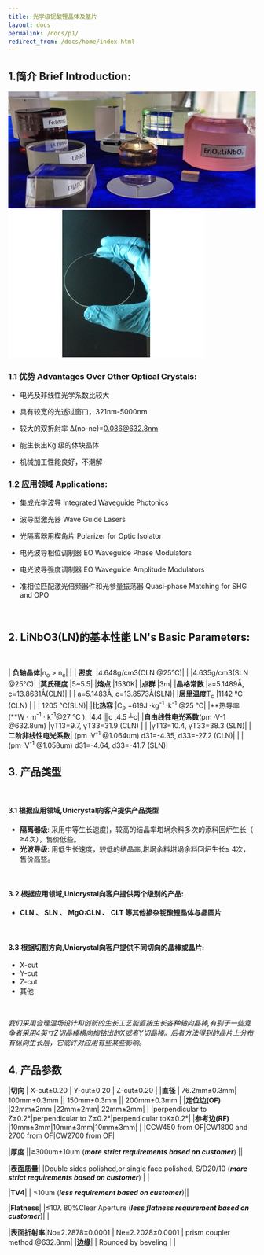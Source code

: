 ```yaml
---
title: 光学级铌酸锂晶体及基片
layout: docs
permalink: /docs/p1/
redirect_from: /docs/home/index.html
---
```


## 1.简介 Brief Introduction:

<div class="row">
    <div class="col-sm-6">
        <img src="/img/t1.jpg" alt="" class="img-responsive center-block">
    </div>
    <div class="col-sm-6">
        <img src="/img/img22.jpg" alt="" class="img-responsive center-block">    
    </div>
</div>



### 1.1 优势 Advantages Over Other Optical Crystals: 

* 电光及非线性光学系数比较大

* 具有较宽的光透过窗口，321nm-5000nm

* 较大的双折射率      Δ(no-ne)=0.086@632.8nm

* 能生长出Kg 级的体块晶体

* 机械加工性能良好，不潮解

### 1.2 应用领域 Applications:

* 集成光学波导 Integrated Waveguide Photonics

* 波导型激光器 Wave Guide Lasers

* 光隔离器用楔角片 Polarizer for Optic Isolator

* 电光波导相位调制器 EO Waveguide Phase Modulators

* 电光波导强度调制器 EO Waveguide Amplitude Modulators

* 准相位匹配激光倍频器件和光参量振荡器 Quasi-phase Matching for SHG and OPO

<br>

## 2. LiNbO3(LN)的基本性能 LN's Basic Parameters:

<br>

| **负轴晶体**|n<sub>o</sub> > n<sub>e</sub>| |
| **密度**: |4.648g/cm3(CLN @25℃)|
| |4.635g/cm3(SLN @25℃)|
|**莫氏硬度** |5~5.5|
|**熔点** |1530K|
|**点群** |3m|
|**晶格常数** |a=5.1489Ǻ, c=13.8631Ǻ(CLN)|
| | a=5.1483Ǻ, c=13.8573Ǻ(SLN)|
|**居里温度**T<sub>c</sub>  |1142 ℃(CLN) |
| | 1205 ℃(SLN)|
|**比热容** |C<sub>p</sub> =619J ·kg<sup>-1</sup> ·k<sup>-1</sup>   @25 ℃|
|**热导率(**W · m<sup>-1</sup> · k<sup>-1</sup>@27 ℃ ): |4.4 ║c ,4.5  ┴c|
|**自由线性电光系数**(pm ·V-1 @632.8um) |γT13=9.7, γT33=31.9  (CLN) |
| |γT13=10.4, γT33=38.3 (SLN)|
|**二阶非线性电光系数**| (pm ·V<sup>-1</sup> @1.064um) d31=-4.35, d33=-27.2  (CLN)|
| |(pm ·V<sup>-1</sup> @1.058um) d31=-4.64, d33=-41.7 (SLN)|

## 3. 产品类型

<br>


#### 3.1 根据应用领域,Unicrystal向客户提供产品类型

* **隔离器级**: 采用中等生长速度)，较高的结晶率坩埚余料多次的添料回炉生长（ ≥4次），售价低些。
* **光波导级**: 用低生长速度，较低的结晶率,坩埚余料坩埚余料回炉生长≤ 4次，售价高些。
<br>


#### 3.2 根据应用领域,Unicrystal向客户提供两个级别的产品:

* **CLN 、 SLN 、 MgO:CLN 、 CLT  等其他掺杂铌酸锂晶体与晶圆片**

<br>

#### 3.3 根据切割方向,Unicrystal向客户提供不同切向的晶棒或晶片:
* X-cut
* Y-cut
* Z-cut
* 其他

<br>

*我们采用合理温场设计和创新的生长工艺能直接生长各种轴向晶棒,有别于一些竞争者采用4英寸Z切晶棒横向掏钻出的X或者Y切晶棒。后者方法得到的晶片上分布有纵向生长层，它或许对应用有些某些影响。*

## 4. 产品参数 

|**切向** | 	X-cut±0.20 | Y-cut±0.20 | Z-cut±0.20 |
|**直径** | 76.2mm±0.3mm| 100mm±0.3mm || 150mm±0.3mm || 200mm±0.3mm |
|**定位边(OF)**  |22mm±2mm |22mm±2mm| 22mm±2mm|
| |perpendicular to Z±0.2°|perpendicular to Z±0.2°|perpendicular toX±0.2°|
|**参考边(RF)** |10mm±3mm|10mm±3mm|10mm±3mm|
| |CCW450 from OF|CW1800 and 2700 from OF|CW2700 from OF|

|**厚度**  ||≥300um±10um (***more strict requirements based on customer***) ||

|**表面质量**| |Double sides polished,or single face polished, S/D20/10 (***more strict requirements based on customer***) | |

|**TV4**| |	≤10um (***less  requirement based on customer***)||

|**Flatness**| |≤10λ 80%Clear Aperture (***less flatness  requirement based on customer***)| |

|**表面折射率**|No=2.2878±0.0001 | Ne=2.2028±0.0001 | prism coupler method @632.8nm|
|**边缘**| | Rounded by beveling | |
